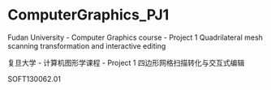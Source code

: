 # ComputerGraphics_PJ1
Fudan University -  Computer Graphics course - Project 1
Quadrilateral mesh scanning transformation and interactive editing

复旦大学 - 计算机图形学课程 - Project 1
四边形网格扫描转化与交互式编辑

SOFT130062.01
